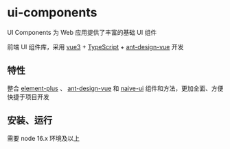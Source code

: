 # ui-components

UI Components 为 Web 应用提供了丰富的基础 UI 组件

前端 UI 组件库，采用 [vue3](https://v3.cn.vuejs.org) + [TypeScript](https://www.typescriptlang.org/zh/docs/handbook/2/basic-types.html) + [ant-design-vue](https://www.antdv.com/components/overview-cn) 开发

## 特性

整合 [element-plus](https://element-plus.org/zh-CN/) 、 [ant-design-vue](https://www.antdv.com/components/overview-cn) 和 [naive-ui](https://www.naiveui.com/zh-CN/os-theme) 组件和方法，更加全面、方便快捷于项目开发

## 安装、运行

需要 node 16.x 环境及以上


